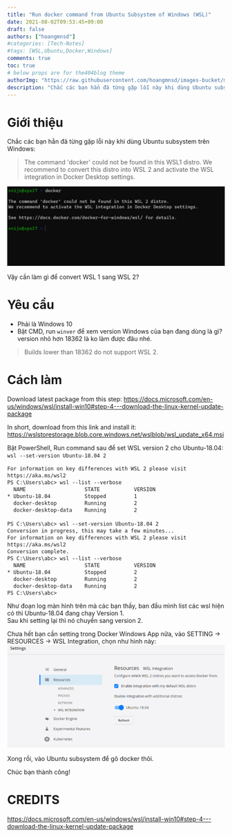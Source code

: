 ```yaml
---
title: "Run docker command from Ubuntu Subsystem of Windows (WSL)"
date: 2021-08-02T09:53:45+09:00
draft: false
authors: ["hoangmnsd"]
#categories: [Tech-Notes]
#tags: [WSL,Ubuntu,Docker,Windows]
comments: true
toc: true
# below props are for the404blog theme
authorImg: "https://raw.githubusercontent.com/hoangmnsd/images-bucket/master/static/images/hoangmsnd-avatar001.jpg"
description: "Chắc các bạn hẳn đã từng gặp lỗi này khi dùng Ubuntu subsystem trên Windows: > The command 'docker' could not be found in this WSL1 distro. We recommend to convert this distro into WSL 2 and activate the WSL integration in Docker Desktop settings. "
---
```


# Giới thiệu

Chắc các bạn hẳn đã từng gặp lỗi này khi dùng Ubuntu subsystem trên Windows:  
> The command 'docker' could not be found in this WSL1 distro. We recommend to convert this distro into 
WSL 2 and activate the WSL integration in Docker Desktop settings.

![](https://raw.githubusercontent.com/hoangmnsd/images-bucket/master/static/images/docker-command-not-found-this-wsl1.jpg)

Vậy cần làm gì để convert WSL 1 sang WSL 2?

# Yêu cầu

- Phải là Windows 10  
- Bật CMD, run `winver` để xem version Windows của bạn đang dùng là gì? version nhỏ hơn 18362 là ko làm được đâu nhé.  
> Builds lower than 18362 do not support WSL 2.  

# Cách làm

Download latest package from this step: https://docs.microsoft.com/en-us/windows/wsl/install-win10#step-4---download-the-linux-kernel-update-package

In short, download from this link and install it: https://wslstorestorage.blob.core.windows.net/wslblob/wsl_update_x64.msi


Bật PowerShell, Run command sau để set WSL version 2 cho Ubuntu-18.04:  
`wsl --set-version Ubuntu-18.04 2`

```
For information on key differences with WSL 2 please visit https://aka.ms/wsl2
PS C:\Users\abc> wsl --list --verbose
  NAME                   STATE           VERSION
* Ubuntu-18.04           Stopped         1
  docker-desktop         Running         2
  docker-desktop-data    Running         2

PS C:\Users\abc> wsl --set-version Ubuntu-18.04 2
Conversion in progress, this may take a few minutes...
For information on key differences with WSL 2 please visit https://aka.ms/wsl2
Conversion complete.
PS C:\Users\abc> wsl --list --verbose
  NAME                   STATE           VERSION
* Ubuntu-18.04           Stopped         2
  docker-desktop         Running         2
  docker-desktop-data    Running         2
PS C:\Users\abc>
``` 

Như đoạn log màn hình trên mà các bạn thấy, ban đầu mình list các wsl hiện có thì Ubuntu-18.04 đang chạy Version 1.  
Sau khi setting lại thì nó chuyển sang version 2.  

Chưa hết bạn cần setting trong Docker Windows App nữa, vào SETTING -> RESOURCES -> WSL Integration, chọn như hình này:  
![](https://raw.githubusercontent.com/hoangmnsd/images-bucket/master/static/images/docker-command-not-found-setting-wsl-integrate.jpg)

Xong rồi, vào Ubuntu subsystem để gõ docker thôi.

Chúc bạn thành công!

# CREDITS

https://docs.microsoft.com/en-us/windows/wsl/install-win10#step-4---download-the-linux-kernel-update-package

